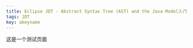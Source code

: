 ```yaml
---
title: Eclipse JDT - Abstract Syntax Tree (AST) and the Java Model入门
tags: JDT
key: akeyname
---
```


这是一个测试页面